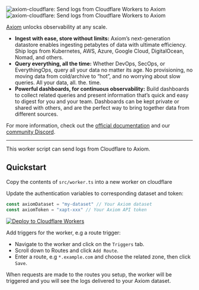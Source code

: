 ![axiom-cloudflare: Send logs from Cloudflare Workers to Axiom](.github/images/banner-dark.svg#gh-dark-mode-only)
![axiom-cloudflare: Send logs from Cloudflare Workers to Axiom](.github/images/banner-light.svg#gh-light-mode-only)

[Axiom](https://axiom.co) unlocks observability at any scale.

- **Ingest with ease, store without limits:** Axiom’s next-generation datastore
  enables ingesting petabytes of data with ultimate efficiency. Ship logs from
  Kubernetes, AWS, Azure, Google Cloud, DigitalOcean, Nomad, and others.
- **Query everything, all the time:** Whether DevOps, SecOps, or EverythingOps,
  query all your data no matter its age. No provisioning, no moving data from
  cold/archive to “hot”, and no worrying about slow queries. All your data, all.
  the. time.
- **Powerful dashboards, for continuous observability:** Build dashboards to
  collect related queries and present information that’s quick and easy to
  digest for you and your team. Dashboards can be kept private or shared with
  others, and are the perfect way to bring together data from different sources.

For more information, check out the [official documentation](https://axiom.co/docs)
and our [community Discord](https://axiom.co/discord).

---

This worker script can send logs from Cloudflare to Axiom.

## Quickstart

Copy the contents of `src/worker.ts` into a new worker on cloudflare

Update the authentication variables to corresponding dataset and token:
```ts
const axiomDataset = "my-dataset" // Your Axiom dataset
const axiomToken = "xapt-xxx" // Your Axiom API token
```
[![Deploy to Cloudflare Workers](https://deploy.workers.cloudflare.com/button)](https://deploy.workers.cloudflare.com/?url=https://github.com/ContentBlocks/axiom-cloudflare-workers)

Add triggers for the worker, e.g a route trigger:
  - Navigate to the worker and click on the `Triggers` tab.
  - Scroll down to Routes and click `Add Route`.
  - Enter a route, e.g `*.example.com` and choose the related zone, 
    then click `Save`.

When requests are made to the routes you setup, the worker will be triggered and you will see the logs delivered to your Axiom dataset.




